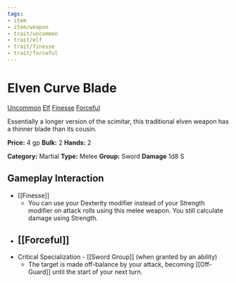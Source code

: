 ```yaml
---
tags:
- item
- item/weapon
- trait/uncommon
- trait/elf
- trait/finesse
- trait/forceful
---
```

# Elven Curve Blade

[Uncommon](Uncommon.md "General Trait") [Elf](Elf.md "General Trait") [Finesse](Finesse.md "Weapon Trait") [Forceful](Forceful.md "Weapon Trait")

Essentially a longer version of the scimitar, this traditional elven weapon has a thinner blade than its cousin.

**Price:** 4 gp
**Bulk:** 2
**Hands:** 2

**Category:** Martial
**Type:** Melee
**Group:** Sword
**Damage** 1d8 S

## Gameplay Interaction

- [[Finesse]]
	- You can use your Dexterity modifier instead of your Strength modifier on attack rolls using this melee weapon. You still calculate damage using Strength.
- [[Forceful]]
	- 
- Critical Specialization - [[Sword Group]] (when granted by an ability)
	- The target is made off-balance by your attack, becoming [[Off-Guard]] until the start of your next turn.